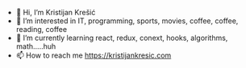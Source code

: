 - 👋 Hi, I’m Kristijan Krešić
- 👀 I’m interested in IT, programming, sports, movies, coffee, coffee, reading, coffee
- 🌱 I’m currently learning react, redux, conext, hooks, algorithms, math.....huh
- 📫 How to reach me https://kristijankresic.com
